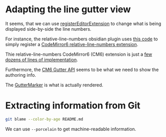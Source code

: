 
# Adapting the line gutter view
It seems, that we can use [registerEditorExtension](https://github.com/obsidianmd/obsidian-api/blob/master/obsidian.d.ts#L2509) to change what is being displayed side-by-side the line numbers.

For instance, the relative-line-numbers obsidian plugin uses [this code](https://github.com/nadavspi/obsidian-relative-line-numbers/blob/main/main.ts#L32) to simply register a [CodeMirror6 relative-line-numbers extension](https://www.npmjs.com/package/codemirror-line-numbers-relative).

Thie relative-line-numbers CodeMirror6 (CM6) extension is just a [few dozens of lines of implementation](https://github.com/jsjoeio/codemirror-line-numbers-relative/blob/main/src/index.ts).

Furthermore, the [CM6 Gutter API](https://codemirror.net/examples/gutter/) seems to be what we need to show the authoring info.

The [GutterMarker](https://codemirror.net/docs/ref/#view.GutterMarker) is what is actually rendered.


# Extracting information from Git

```bash
git blame --color-by-age README.md
```

We can use `--porcelain` to get machine-readable information.
